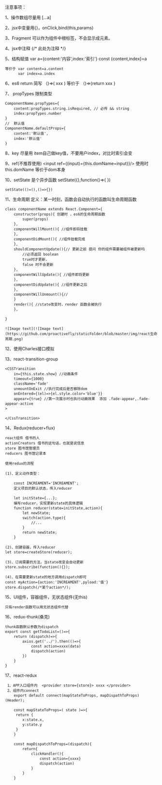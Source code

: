 注意事项：

1、操作数组尽量用 [...a]

2、jsx中变量用{}，onClick,bind(this,params)

3、Fragment 可以作为组件中根标签，不会显示成元素。

4、jsx中注释 {/* 此处为注释 */}

5、结构赋值
    var a={content:'内容',index:'索引'}
    const {content,index}=a

    等价于 var content=a.content
          var index=a.index

6、es6 return  简写
    （)=>( xxx )   等价于  （)=>{return xxx }

7、 propTypes  限制类型

    ComponentName.propTypes={
        content:propTypes.string.isRequired, // 必传 && string
        index:propTypes.number
    }
    //  默认值
    ComponentName.defaultProps={
        content:'默认值',
        index:'默认值'
    }

8、key  尽量用 item自己做key值，不要用户index，对比时索引会变

9、ref(不推荐使用)
    <input ref={(input)={this.domName=input}}/>
    使用时 this.domName 等价于dom本身

10、setState 是个异步函数
    setState({},function()=>{   })

    setState(()=(),()=>{})

11、生命周期
    定义：某一时刻，函数会自动执行的函数叫生命周期函数

    class componentName extends React.Component={
        constructor(props){ 创建时 ，es6的生命周期函数
            super(props)
        },
        componentWillMount(){ //组件即将挂载
        },
        componentDidMount(){ //组件挂载完成
        },
        shouldComponentUpdate(){// 更新之前 提问 你的组件需要被组件被更新吗
            //必须返回 boolean
            true时才更新，
            false 时不会更新
        },
        componentWillUpdate(){ //组件即将更新
        },
        componentDidUpdate(){ //组件更新之后
        },
        componentWillUnmount(){//
        }
        render(){ //state改变时，render 函数会被执行
        },

    }

    ![Image text](![Image text](https://github.com/proactivefly/staticFolder/blob/master/img/react生命周期.png)

12、使用Charles接口模拟

13、react-transition-group

    <CSSTransition
        in={this.state.show} //动画条件
        timeout={1000}
        className='fade'
        unmountOnExit //执行完成后是否移除dom
        onEntered={(el)=>{el.style.color='blue'}}
        appear={true} //第一次展示时也执行动画效果  添加 .fade-appear,.fade-appear-active
    >

    </CssTransition>

14、Redux(reducer+flux)

    react组件 借书的人
    actionCreators 借书的这句话，也就是说信息
    store 图书馆管理员
    reducers 图书馆记录本

    使用redux的流程

    (1)、定义动作类型：

        const INCREAMENT='INCREAMENT';
        定义项目的默认状态，传入reducer

        let initState={...};
        编写reducer，实现更新state的具体逻辑
        function reducer(state=initState,action){
            let newState;
            switch(action.type){
                //...
            }
            return newState;
        }

    (2)、创建容器，传入reducer
    let store=createStore(reducer);

    (3)、订阅需要的方法，当state改变会自动更新
    store.subscribe(function(){});

    (4)、在需要更新state的地方调用dispatch即可
    const myAction={action:'INCREAMENT',pyload:'值'}
    store.dispatch(/*某个action*/);

15、UI组件，容器组件，无状态组件(无this)

    只有render函数可以用无状态组件代替

16、redux-thunk(桑克)

    thunk函数默认参数为dispatch
    export const getTodoList=()=>{
        return (dispatch)=>{
            axios.get('../').then(()=>{
                const action=xxxx(data)
                dispatch(action)
            })
        }
    }

17、react-redux

     1、APP入口组件内  <provider store={store}> xxxx </provider>
     2、组件内connect
        export default connect(mapStateToProps, mapDispathToProps)(Header);

        const mapStateToProps=( state )=>{
         return {
            x:state.x,
            y:state.y
         }
        }

        const mapDispatchToProps=(dispatch){
            return{
                clickHandler(){
                    const action={xxxx}
                    dispatch(action)
                }
            }
        }